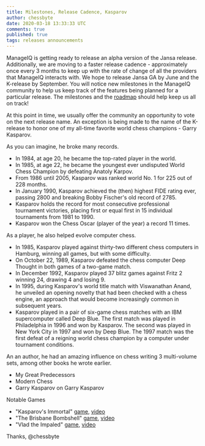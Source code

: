 ```yaml
---
title: Milestones, Release Cadence, Kasparov
author: chessbyte
date: 2020-03-18 13:33:33 UTC
comments: true
published: true
tags: releases announcements
---
```


ManageIQ is getting ready to release an alpha version of the Jansa release.  Additionally, we are moving to a faster release cadence - approximately once every 3 months to keep up with the rate of change of all the providers that ManageIQ interacts with.  We hope to release Jansa GA by June and the K-release by September.  You will notice new milestones in the ManageIQ community to help us keep track of the features being planned for a particular release.  The milestones and the [roadmap](https://github.com/orgs/ManageIQ/projects/13) should help keep us all on track!

At this point in time, we usually offer the community an opportunity to vote on the next release name.  An exception is being made to the name of the K-release to honor one of my all-time favorite world chess champions - Garry Kasparov.  

As you can imagine, he broke many records.

- In 1984, at age 20, he became the top-rated player in the world.
- In 1985, at age 22, he became the youngest ever undisputed World Chess Champion by defeating Anatoly Karpov.
- From 1986 until 2005, Kasparov was ranked world No. 1 for 225 out of 228 months.
- In January 1990, Kasparov achieved the (then) highest FIDE rating ever, passing 2800 and breaking Bobby Fischer's old record of 2785.
- Kasparov holds the record for most consecutive professional tournament victories, placing first or equal first in 15 individual tournaments from 1981 to 1990.
- Kasparov won the Chess Oscar (player of the year) a record 11 times.

As a player, he also helped evolve computer chess.

- In 1985, Kasparov played against thirty-two different chess computers in Hamburg, winning all games, but with some difficulty.
- On October 22, 1989, Kasparov defeated the chess computer Deep Thought in both games of a two-game match.
- In December 1992, Kasparov played 37 blitz games against Fritz 2 winning 24, drawing 4 and losing 9.
- In 1995, during Kasparov's world title match with Viswanathan Anand, he unveiled an opening novelty that had been checked with a chess engine, an approach that would become increasingly common in subsequent years.
- Kasparov played in a pair of six-game chess matches with an IBM supercomputer called Deep Blue. The first match was played in Philadelphia in 1996 and won by Kasparov. The second was played in New York City in 1997 and won by Deep Blue. The 1997 match was the first defeat of a reigning world chess champion by a computer under tournament conditions.

An an author, he had an amazing influence on chess writing 3 multi-volume sets, among other books he wrote earlier.
- My Great Predecessors
- Modern Chess
- Garry Kasparov on Garry Kasparov

Notable Games
- "Kasparov's Immortal" [game](https://www.chessgames.com/perl/chessgame?gid=1011478), [video](https://www.youtube.com/watch?v=wPm9k6ul9EI)
- "The Brisbane Bombshell" [game](https://www.chessgames.com/perl/chessgame?gid=1067175), [video](https://www.youtube.com/watch?v=O2GUVHoWKYk)
- "Vlad the Impaled" [game](https://www.chessgames.com/perl/chessgame?gid=1070747), [video](https://www.youtube.com/watch?v=c_whxwfx1vY)

Thanks,
@chessbyte